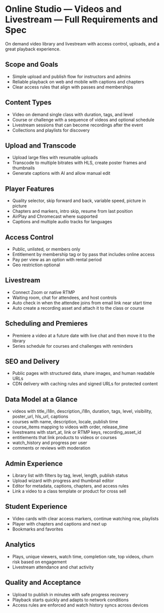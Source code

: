 # Online Studio — Videos and Livestream — Full Requirements and Spec

On demand video library and livestream with access control, uploads, and a great playback experience.

## Scope and Goals
* Simple upload and publish flow for instructors and admins
* Reliable playback on web and mobile with captions and chapters
* Clear access rules that align with passes and memberships

## Content Types
* Video on demand single class with duration, tags, and level
* Course or challenge with a sequence of videos and optional schedule
* Livestream sessions that can become recordings after the event
* Collections and playlists for discovery

## Upload and Transcode
* Upload large files with resumable uploads
* Transcode to multiple bitrates with HLS, create poster frames and thumbnails
* Generate captions with AI and allow manual edit

## Player Features
* Quality selector, skip forward and back, variable speed, picture in picture
* Chapters and markers, intro skip, resume from last position
* AirPlay and Chromecast where supported
* Captions and multiple audio tracks for languages

## Access Control
* Public, unlisted, or members only
* Entitlement by membership tag or by pass that includes online access
* Pay per view as an option with rental period
* Geo restriction optional

## Livestream
* Connect Zoom or native RTMP
* Waiting room, chat for attendees, and host controls
* Auto check in when the attendee joins from email link near start time
* Auto create a recording asset and attach it to the class or course

## Scheduling and Premieres
* Premiere a video at a future date with live chat and then move it to the library
* Series schedule for courses and challenges with reminders

## SEO and Delivery
* Public pages with structured data, share images, and human readable URLs
* CDN delivery with caching rules and signed URLs for protected content

## Data Model at a Glance
* videos with title_i18n, description_i18n, duration, tags, level, visibility, poster_url, hls_url, captions
* courses with name, description, locale, publish time
* course_items mapping to videos with order, release_time
* livestreams with start_at, link or RTMP keys, recording_asset_id
* entitlements that link products to videos or courses
* watch_history and progress per user
* comments or reviews with moderation

## Admin Experience
* Library list with filters by tag, level, length, publish status
* Upload wizard with progress and thumbnail editor
* Editor for metadata, captions, chapters, and access rules
* Link a video to a class template or product for cross sell

## Student Experience
* Video cards with clear access markers, continue watching row, playlists
* Player with chapters and captions and next up
* Bookmarks and favorites

## Analytics
* Plays, unique viewers, watch time, completion rate, top videos, churn risk based on engagement
* Livestream attendance and chat activity

## Quality and Acceptance
* Upload to publish in minutes with safe progress recovery
* Playback starts quickly and adapts to network conditions
* Access rules are enforced and watch history syncs across devices
